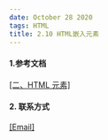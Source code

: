 ```yaml
---
date: October 28 2020
tags: HTML
title: 2.10 HTML嵌入元素
---
```


#### 1.参考文档

[[二、HTML 元素]](https://web-oyster.github.io/2020/10/28/HTML/Tutorial/%E5%9B%9B%E3%80%81HTML%20%E5%85%83%E7%B4%A0/)

#### 2. 联系方式

[[Email]](yuanmin8888@outlook.com)
